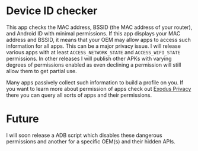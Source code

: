 # Device ID checker

This app checks the MAC address, BSSID (the MAC address of your router), and Android ID with minimal permissions. If this app displays your MAC address and BSSID, it means that your OEM may allow apps to access such information for all apps. This can be a major privacy issue. I will release various apps with at least `ACCESS_NETWORK_STATE` and `ACCESS_WIFI_STATE` permissions. In other releases I will publish other APKs with varying degrees of permissions enabled as even declining a permission will still allow them to get partial use.

Many apps passively collect such information to build a profile on you. If you want to learn more about permission of apps check out [Exodus Privacy](https://exodus-privacy.eu.org)  there you can query all sorts of apps and their permissions. 


# Future

I will soon release a ADB script which disables these dangerous permissions and another for a specific OEM(s) and their hidden APIs.
